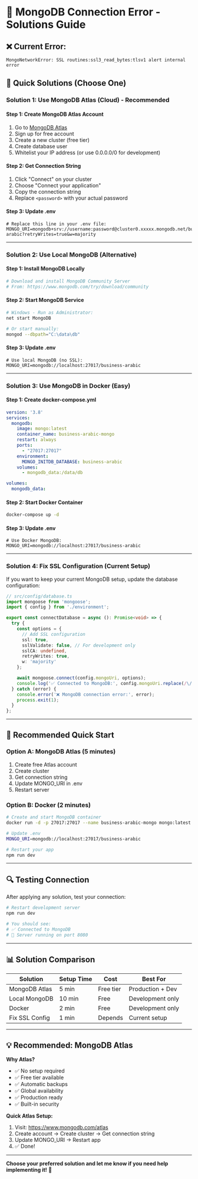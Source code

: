 # 🔧 MongoDB Connection Error - Solutions Guide

## ❌ **Current Error:**
```
MongoNetworkError: SSL routines:ssl3_read_bytes:tlsv1 alert internal error
```

## 🎯 **Quick Solutions (Choose One)**

### **Solution 1: Use MongoDB Atlas (Cloud) - Recommended**

#### **Step 1: Create MongoDB Atlas Account**
1. Go to [MongoDB Atlas](https://www.mongodb.com/atlas)
2. Sign up for free account
3. Create a new cluster (free tier)
4. Create database user
5. Whitelist your IP address (or use 0.0.0.0/0 for development)

#### **Step 2: Get Connection String**
1. Click "Connect" on your cluster
2. Choose "Connect your application"
3. Copy the connection string
4. Replace `<password>` with your actual password

#### **Step 3: Update .env**
```env
# Replace this line in your .env file:
MONGO_URI=mongodb+srv://username:password@cluster0.xxxxx.mongodb.net/business-arabic?retryWrites=true&w=majority
```

---

### **Solution 2: Use Local MongoDB (Alternative)**

#### **Step 1: Install MongoDB Locally**
```bash
# Download and install MongoDB Community Server
# From: https://www.mongodb.com/try/download/community
```

#### **Step 2: Start MongoDB Service**
```bash
# Windows - Run as Administrator:
net start MongoDB

# Or start manually:
mongod --dbpath="C:\data\db"
```

#### **Step 3: Update .env**
```env
# Use local MongoDB (no SSL):
MONGO_URI=mongodb://localhost:27017/business-arabic
```

---

### **Solution 3: Use MongoDB in Docker (Easy)**

#### **Step 1: Create docker-compose.yml**
```yaml
version: '3.8'
services:
  mongodb:
    image: mongo:latest
    container_name: business-arabic-mongo
    restart: always
    ports:
      - "27017:27017"
    environment:
      MONGO_INITDB_DATABASE: business-arabic
    volumes:
      - mongodb_data:/data/db

volumes:
  mongodb_data:
```

#### **Step 2: Start Docker Container**
```bash
docker-compose up -d
```

#### **Step 3: Update .env**
```env
# Use Docker MongoDB:
MONGO_URI=mongodb://localhost:27017/business-arabic
```

---

### **Solution 4: Fix SSL Configuration (Current Setup)**

If you want to keep your current MongoDB setup, update the database configuration:

```typescript
// src/config/database.ts
import mongoose from 'mongoose';
import { config } from './environment';

export const connectDatabase = async (): Promise<void> => {
  try {
    const options = {
      // Add SSL configuration
      ssl: true,
      sslValidate: false, // For development only
      sslCA: undefined,
      retryWrites: true,
      w: 'majority'
    };

    await mongoose.connect(config.mongoUri, options);
    console.log('✅ Connected to MongoDB:', config.mongoUri.replace(/\/\/.*@/, '//***:***@'));
  } catch (error) {
    console.error('❌ MongoDB connection error:', error);
    process.exit(1);
  }
};
```

---

## 🚀 **Recommended Quick Start**

### **Option A: MongoDB Atlas (5 minutes)**
1. Create free Atlas account
2. Create cluster
3. Get connection string
4. Update MONGO_URI in .env
5. Restart server

### **Option B: Docker (2 minutes)**
```bash
# Create and start MongoDB container
docker run -d -p 27017:27017 --name business-arabic-mongo mongo:latest

# Update .env
MONGO_URI=mongodb://localhost:27017/business-arabic

# Restart your app
npm run dev
```

---

## 🔍 **Testing Connection**

After applying any solution, test your connection:

```bash
# Restart development server
npm run dev

# You should see:
# ✅ Connected to MongoDB
# 🚀 Server running on port 8080
```

---

## 📊 **Solution Comparison**

| Solution | Setup Time | Cost | Best For |
|----------|------------|------|----------|
| MongoDB Atlas | 5 min | Free tier | Production + Dev |
| Local MongoDB | 10 min | Free | Development only |
| Docker | 2 min | Free | Development only |
| Fix SSL Config | 1 min | Depends | Current setup |

---

## 💡 **Recommended: MongoDB Atlas**

**Why Atlas?**
- ✅ No setup required
- ✅ Free tier available
- ✅ Automatic backups
- ✅ Global availability
- ✅ Production ready
- ✅ Built-in security

**Quick Atlas Setup:**
1. Visit: https://www.mongodb.com/atlas
2. Create account → Create cluster → Get connection string
3. Update MONGO_URI → Restart app
4. ✅ Done!

---

**Choose your preferred solution and let me know if you need help implementing it!** 🚀

